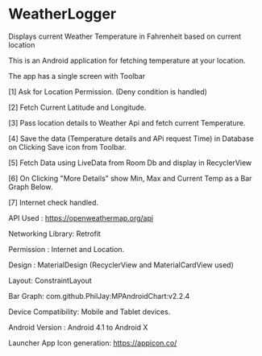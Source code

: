 # WeatherLogger
Displays current Weather Temperature in Fahrenheit based on current location

This is an Android application for fetching temperature at your location.

The app has a single screen with Toolbar

[1] Ask for Location Permission. (Deny condition is handled)

[2] Fetch Current Latitude and Longitude.

[3] Pass location details to Weather Api and fetch current Temperature.

[4] Save the data (Temperature details and APi request Time) in Database on Clicking Save icon from Toolbar.

[5] Fetch Data using LiveData from Room Db and display in RecyclerView

[6] On Clicking "More Details" show Min, Max and Current Temp as a Bar Graph Below.

[7] Internet check handled.

API Used : https://openweathermap.org/api

Networking Library: Retrofit

Permission : Internet and Location.

Design : MaterialDesign (RecyclerView and MaterialCardView used)

Layout: ConstraintLayout

Bar Graph: com.github.PhilJay:MPAndroidChart:v2.2.4

Device Compatibility: Mobile and Tablet devices.

Android Version : Android 4.1 to Android X

Launcher App Icon generation: https://appicon.co/
